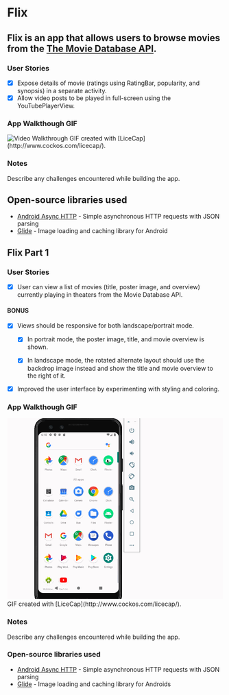 # Flix
Flix is an app that allows users to browse movies from the [The Movie Database API](http://docs.themoviedb.apiary.io/#).
---
### User Stories

- [x]  Expose details of movie (ratings using RatingBar, popularity, and synopsis) in a separate activity.
- [x]  Allow video posts to be played in full-screen using the YouTubePlayerView.

### App Walkthough GIF
<img src='FlixsterWalkthrough2.gif' title='Video Walkthrough' width='' alt='Video Walkthrough' />
GIF created with [LiceCap](http://www.cockos.com/licecap/).

### Notes

Describe any challenges encountered while building the app.

## Open-source libraries used
- [Android Async HTTP](https://github.com/codepath/CPAsyncHttpClient) - Simple asynchronous HTTP requests with JSON parsing
- [Glide](https://github.com/bumptech/glide) - Image loading and caching library for Android

## Flix Part 1

### User Stories

- [x] User can view a list of movies (title, poster image, and overview) currently playing in theaters from the Movie Database API.

#### BONUS
- [x] Views should be responsive for both landscape/portrait mode.
   - [x]  In portrait mode, the poster image, title, and movie overview is shown.
   - [x]  In landscape mode, the rotated alternate layout should use the backdrop image instead and show the title and movie overview to the right of it.


- [x]  Improved the user interface by experimenting with styling and coloring.


### App Walkthough GIF
<img src='FlixsterWalkthrough.gif' title='Video Walkthrough' width='' alt='Video Walkthrough' />
GIF created with [LiceCap](http://www.cockos.com/licecap/).

### Notes
Describe any challenges encountered while building the app.

### Open-source libraries used

- [Android Async HTTP](https://github.com/codepath/CPAsyncHttpClient) - Simple asynchronous HTTP requests with JSON parsing
- [Glide](https://github.com/bumptech/glide) - Image loading and caching library for Androids
